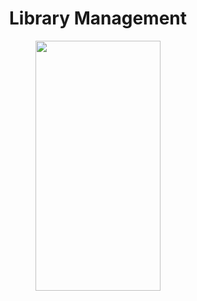 <h1 align="center">Library Management</h1>
<div align="center">
<img src="https://upload.wikimedia.org/wikipedia/commons/d/d0/Eclipse-Luna-Logo.svg" width="200" height="400">
</div>
